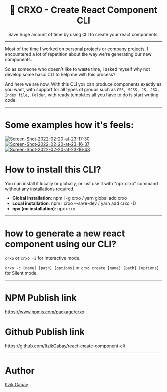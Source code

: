 <h1 align="center">🧳 CRXO - Create React Component CLI</h1>

<p align="center">Save huge amount of time by using CLI to create your react components.</p>
<hr>

<p>Most of the time I worked on personal projects or company projects, I encountered a lot of repetition about the way we're generating our new components.</p>
<p>So as someone who doesn't like to waste time, I asked myself why not develop some basic CLI to help me with this process?</p>
<p>And here we are now.
With this CLI you can produce components exactly as you want, with support for all types of groups such as <code>CSS, SCSS, JS, JSX, Index file, Folder</code>, with ready templates all you have to do is start writing code.</p>

<hr>

<h1>Some examples how it's feels:</h1>

<a href="https://imgbb.com/"><img src="https://i.ibb.co/SQ9x3N8/Screen-Shot-2022-02-20-at-23-17-30.png" alt="Screen-Shot-2022-02-20-at-23-17-30" border="0"></a>
<a href="https://imgbb.com/"><img src="https://i.ibb.co/WFtDWC0/Screen-Shot-2022-02-20-at-23-16-37.png" alt="Screen-Shot-2022-02-20-at-23-16-37" border="0"></a>
<a href="https://imgbb.com/"><img src="https://i.ibb.co/1K8qrzC/Screen-Shot-2022-02-20-at-23-16-43.png" alt="Screen-Shot-2022-02-20-at-23-16-43" border="0"></a>

<h1>How to install this CLI?</h1>
<p>You can install it locally or globally, or just use it with "npx crxo" command without any installations required.</p>
<ul>
<li><b>Global installation</b>: npm i -g crxo / yarn global add crxo</li>
<li><b>Local installation</b>: npm i crxo --save-dev / yarn add crxo -D</li>
<li><b>npx (no installation)</b>: npx crxo</li>
</ul>

<hr>

<h1>how to generate a new react component using our CLI?</h1>
<p><code>crxo</code> or <code>crxo -i</code> for Interactive mode.</p>
<p><code>crxo -c [name] [path] [options]</code> or <code>crxo create [name] [path] [options]</code> for Silent mode.</p>


<hr>
<h1>NPM Publish link</h1>

https://www.npmjs.com/package/crxo

<h1>Github Publish link</h1>
https://github.com/ItzikGabay/react-create-component-cli

<hr>

<h1>Author</h1>
<p><a href="https://github.com/ItzikGabay">Itzik Gabay</a></p>
